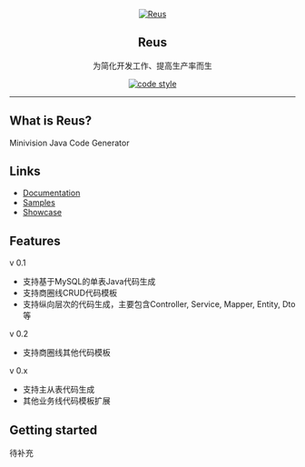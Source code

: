 
<p align="center">
  <a href="http://172.16.6.53:5050/srs/reus">
   <img alt="Reus" src="http://172.16.6.53:5050/srs/reus/raw/d9cf9802f0fa86efee69d0a847ff840024f5a489/reus.jpg">
  </a>
</p>

<h2 align="center">Reus</h2>

<p align="center">
    为简化开发工作、提高生产率而生
</p>

<p align="center">
  <a href="https://www.apache.org/licenses/LICENSE-2.0">
    <img alt="code style" src="https://img.shields.io/badge/license-Apache%202-4EB1BA.svg?style=flat-square">
  </a>
</p>

---

## What is Reus?
  Minivision Java Code Generator
## Links

-   [Documentation](https://)
-   [Samples](https://)
-   [Showcase](https://)

## Features
v 0.1
-   支持基于MySQL的单表Java代码生成
-   支持商圈线CRUD代码模板
-   支持纵向层次的代码生成，主要包含Controller, Service, Mapper, Entity, Dto等

v 0.2
- 支持商圈线其他代码模板

v 0.x 
- 支持主从表代码生成
- 其他业务线代码模板扩展


## Getting started

待补充
